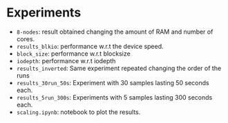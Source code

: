 <!--
SPDX-FileCopyrightText: 2025 2025 Isac Pasianotto <isac.pasianotto@phd.units.it>
SPDX-FileCopyrightText: 2025 2025 Niccolo Tosato <niccolo.tosato@phd.units.it>
SPDX-FileCopyrightText: 2025 2025 Ruggero Lot <ruggero.lot@areasciencepark.it>

SPDX-License-Identifier: CC-BY-4.0
-->

# Experiments

- `8-nodes`: result obtained changing the amount of RAM and number of cores.
- `results_blkio`: performance w.r.t the device speed.
- `block_size`: performance w.r.t blocksize
- `iodepth`: performance w.r.t iodepth
- `results_inverted`: Same experiment repeated changing the order of the runs
- `results_30run_50s`: Experiment with 30 samples lasting 50 seconds each.
- `results_5run_300s`: Experiments with 5 samples lasting 300 seconds each.
- `scaling.ipynb`: notebook to plot the results.
